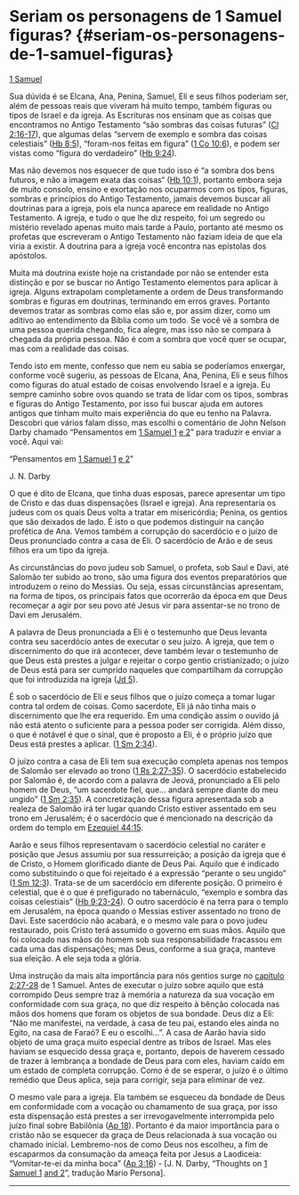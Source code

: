 # Seriam os personagens de 1 Samuel figuras? {#seriam-os-personagens-de-1-samuel-figuras}

[1 Samuel](http://bibliaonline.com.br/acf/1sm/1)

Sua dúvida é se Elcana, Ana, Penina, Samuel, Eli e seus filhos poderiam ser, além de pessoas reais que viveram há muito tempo, também figuras ou tipos de Israel e da igreja. As Escrituras nos ensinam que as coisas que encontramos no Antigo Testamento “são sombras das coisas futuras” ([Cl 2:16-17](http://bibliaonline.com.br/acf/cl/2/16-17)), que algumas delas “servem de exemplo e sombra das coisas celestiais” ([Hb 8:5](http://bibliaonline.com.br/acf/hb/8/5)), “foram-nos feitas em figura” ([1 Co 10:6](http://bibliaonline.com.br/acf/1co/10/6)), e podem ser vistas como “figura do verdadeiro” ([Hb 9:24](http://bibliaonline.com.br/acf/hb/9/24)).

Mas não devemos nos esquecer de que tudo isso é “a sombra dos bens futuros, e não a imagem exata das coisas“ ([Hb 10:1](http://bibliaonline.com.br/acf/hb/10/1)), portanto embora seja de muito consolo, ensino e exortação nos ocuparmos com os tipos, figuras, sombras e princípios do Antigo Testamento, jamais devemos buscar ali doutrinas para a igreja, pois ela nunca aparece em realidade no Antigo Testamento. A igreja, e tudo o que lhe diz respeito, foi um segredo ou mistério revelado apenas muito mais tarde a Paulo, portanto até mesmo os profetas que escreveram o Antigo Testamento não faziam ideia de que ela viria a existir. A doutrina para a igreja você encontra nas epístolas dos apóstolos.

Muita má doutrina existe hoje na cristandade por não se entender esta distinção e por se buscar no Antigo Testamento elementos para aplicar à igreja. Alguns extrapolam completamente a ordem de Deus transformando sombras e figuras em doutrinas, terminando em erros graves. Portanto devemos tratar as sombras como elas são e, por assim dizer, como um aditivo ao entendimento da Bíblia como um todo. Se você vê a sombra de uma pessoa querida chegando, fica alegre, mas isso não se compara à chegada da própria pessoa. Não é com a sombra que você quer se ocupar, mas com a realidade das coisas.

Tendo isto em mente, confesso que nem eu sabia se poderíamos enxergar, conforme você sugeriu, as pessoas de Elcana, Ana, Penina, Eli e seus filhos como figuras do atual estado de coisas envolvendo Israel e a igreja. Eu sempre caminho sobre ovos quando se trata de lidar com os tipos, sombras e figuras do Antigo Testamento, por isso fui buscar ajuda em autores antigos que tinham muito mais experiência do que eu tenho na Palavra. Descobri que vários falam disso, mas escolhi o comentário de John Nelson Darby chamado “Pensamentos em [1 Samuel 1](http://bibliaonline.com.br/acf/1sm/1) [e 2](http://bibliaonline.com.br/acf/1sm/2)” para traduzir e enviar a você. Aqui vai:

“Pensamentos em [1 Samuel 1](http://bibliaonline.com.br/acf/1sm/1) [e 2](http://bibliaonline.com.br/acf/1sm/2)”

J. N. Darby

O que é dito de Elcana, que tinha duas esposas, parece apresentar um tipo de Cristo e das duas dispensações (Israel e igreja). Ana representaria os judeus com os quais Deus volta a tratar em misericórdia; Penina, os gentios que são deixados de lado. É isto o que podemos distinguir na canção profética de Ana. Vemos também a corrupção do sacerdócio e o juízo de Deus pronunciado contra a casa de Eli. O sacerdócio de Arão e de seus filhos era um tipo da igreja.

As circunstâncias do povo judeu sob Samuel, o profeta, sob Saul e Davi, até Salomão ter subido ao trono, são uma figura dos eventos preparatórios que introduzem o reino do Messias. Ou seja, essas circunstâncias apresentam, na forma de tipos, os principais fatos que ocorrerão da época em que Deus recomeçar a agir por seu povo até Jesus vir para assentar-se no trono de Davi em Jerusalém.

A palavra de Deus pronunciada a Eli é o testemunho que Deus levanta contra seu sacerdócio antes de executar o seu juízo. A igreja, que tem o discernimento do que irá acontecer, deve também levar o testemunho de que Deus está prestes a julgar e rejeitar o corpo gentio cristianizado; o juízo de Deus está para ser cumprido naqueles que compartilham da corrupção que foi introduzida na igreja ([Jd 5](http://bibliaonline.com.br/acf/jd/5)).

É sob o sacerdócio de Eli e seus filhos que o juízo começa a tomar lugar contra tal ordem de coisas. Como sacerdote, Eli já não tinha mais o discernimento que lhe era requerido. Em uma condição assim o ouvido já não está atento o suficiente para a pessoa poder ser corrigida. Além disso, o que é notável é que o sinal, que é proposto a Eli, é o próprio juízo que Deus está prestes a aplicar. ([1 Sm 2:34](http://bibliaonline.com.br/acf/1sm/2/34)).

O juízo contra a casa de Eli tem sua execução completa apenas nos tempos de Salomão ser elevado ao trono ([1 Rs 2:27-35](http://bibliaonline.com.br/acf/1rs/2/27-35)). O sacerdócio estabelecido por Salomão é, de acordo com a palavra de Jeová, pronunciado a Eli pelo homem de Deus, “um sacerdote fiel, que... andará sempre diante do meu ungido” ([1 Sm 2:35](http://bibliaonline.com.br/acf/1sm/2/35)). A concretização dessa figura apresentada sob a realeza de Salomão irá ter lugar quando Cristo estiver assentado em seu trono em Jerusalém; é o sacerdócio que é mencionado na descrição da ordem do templo em [Ezequiel 44:15](http://bibliaonline.com.br/acf/ez/44/15).

Aarão e seus filhos representavam o sacerdócio celestial no caráter e posição que Jesus assumiu por sua ressurreição; a posição da igreja que é de Cristo, o Homem glorificado diante de Deus Pai. Aquilo que é indicado como substituindo o que foi rejeitado é a expressão “perante o seu ungido” ([1 Sm 12:3](http://bibliaonline.com.br/acf/1sm/12/3)). Trata-se de um sacerdócio em diferente posição. O primeiro é celestial, que é o que é prefigurado no tabernáculo, “exemplo e sombra das coisas celestiais” ([Hb 9:23-24](http://bibliaonline.com.br/acf/hb/9/23-24)). O outro sacerdócio é na terra para o templo em Jerusalém, na época quando o Messias estiver assentado no trono de Davi. Este sacerdócio não acabará, e o mesmo vale para o povo judeu restaurado, pois Cristo terá assumido o governo em suas mãos. Aquilo que foi colocado nas mãos do homem sob sua responsabilidade fracassou em cada uma das dispensações; mas Deus, conforme a sua graça, manteve sua eleição. A ele seja toda a glória.

Uma instrução da mais alta importância para nós gentios surge no [capítulo 2:27-28](http://bibliaonline.com.br/acf/1sm/2/27-28) de 1 Samuel. Antes de executar o juízo sobre aquilo que está corrompido Deus sempre traz à memória a natureza da sua vocação em conformidade com sua graça, no que diz respeito à bênção colocada nas mãos dos homens que foram os objetos de sua bondade. Deus diz a Eli: “Não me manifestei, na verdade, à casa de teu pai, estando eles ainda no Egito, na casa de Faraó? E eu o escolhi...”. A casa de Aarão havia sido objeto de uma graça muito especial dentre as tribos de Israel. Mas eles haviam se esquecido dessa graça e, portanto, depois de haverem cessado de trazer à lembrança a bondade de Deus para com eles, haviam caído em um estado de completa corrupção. Como é de se esperar, o juízo é o último remédio que Deus aplica, seja para corrigir, seja para eliminar de vez.

O mesmo vale para a igreja. Ela também se esqueceu da bondade de Deus em conformidade com a vocação ou chamamento de sua graça, por isso esta dispensação está prestes a ser irrevogavelmente interrompida pelo juízo final sobre Babilônia ([Ap 18](http://bibliaonline.com.br/acf/ap/18)). Portanto é da maior importância para o cristão não se esquecer da graça de Deus relacionada à sua vocação ou chamado inicial. Lembremo-nos de como Deus nos escolheu, a fim de escaparmos da consumação da ameaça feita por Jesus a Laodiceia: “Vomitar-te-ei da minha boca” ([Ap 3:16](http://bibliaonline.com.br/acf/ap/3/16)) - [J. N. Darby, “Thoughts on [1 Samuel 1](http://bibliaonline.com.br/acf/1sm/1) [and 2](http://bibliaonline.com.br/acf/1sm/2)”, tradução Mario Persona].

*****